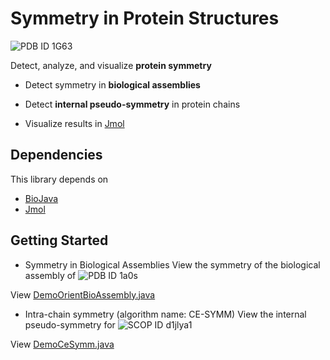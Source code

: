 # Symmetry in Protein Structures

![PDB ID 1G63](https://raw.github.com/rcsb/symmetry/master/docu/img/1G63.jpg)


Detect, analyze, and visualize **protein symmetry**

 - Detect symmetry in **biological assemblies**

 - Detect **internal pseudo-symmetry** in protein chains
 
 - Visualize results in [Jmol](http://www.jmol.org)
 
## Dependencies

This library depends on 

- [BioJava](http://www.biojava.org)
- [Jmol](http://www.jmol.org)


## Getting Started

 - Symmetry in Biological Assemblies
  View the symmetry of the biological assembly of ![PDB ID 1a0s](https://raw.github.com/rcsb/symmetry/master/docu/img/BioAssemblySymmetryScreenshot1a0s.png)

View [DemoOrientBioAssembly.java](https://github.com/rcsb/symmetry/blob/master/src/main/java/demo/DemoOrientBioAssembly.java)
 
 - Intra-chain symmetry (algorithm name: CE-SYMM)
   View the internal pseudo-symmetry for ![SCOP ID d1jlya1](https://raw.github.com/rcsb/symmetry/master/docu/img/CeSymmScreenshotd1jlya1.png)

View [DemoCeSymm.java](https://github.com/rcsb/symmetry/blob/master/src/main/java/demo/DemoCeSymm.java)



